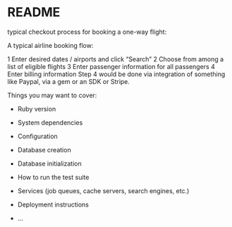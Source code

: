 # README

typical checkout process for booking a one-way flight:

A typical airline booking flow:

1 Enter desired dates / airports and click “Search”
2 Choose from among a list of eligible flights
3 Enter passenger information for all passengers
4 Enter billing information
  Step 4 would be done via integration of something like Paypal, via a gem or an SDK or Stripe.



Things you may want to cover:

* Ruby version

* System dependencies

* Configuration

* Database creation

* Database initialization

* How to run the test suite

* Services (job queues, cache servers, search engines, etc.)

* Deployment instructions

* ...
